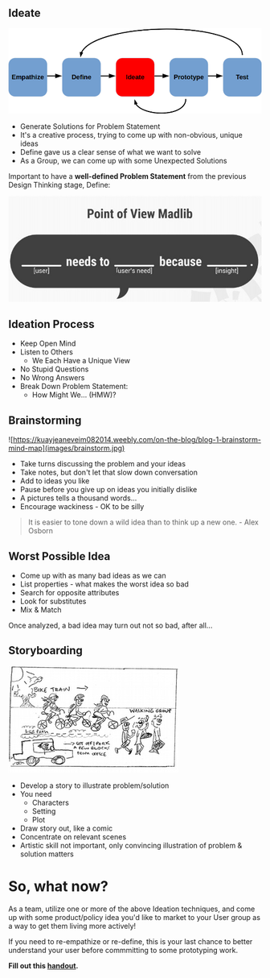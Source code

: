 Ideate
---

![](images/ideatephase.jpg)

- Generate Solutions for Problem Statement
- It's a creative process, trying to come up with non-obvious, unique ideas
- Define gave us a clear sense of what we want to solve
- As a Group, we can come up with some Unexpected Solutions

Important to have a **well-defined Problem Statement** from the previous Design Thinking stage, Define:

![](images/pov.jpg)

## Ideation Process

- Keep Open Mind
- Listen to Others
    - We Each Have a Unique View
- No Stupid Questions
- No Wrong Answers
- Break Down Problem Statement:
    - How Might We... (HMW)?

## Brainstorming

![https://kuayjeaneveim082014.weebly.com/on-the-blog/blog-1-brainstorm-mind-map](images/brainstorm.jpg)

- Take turns discussing the problem and your ideas
- Take notes, but don't let that slow down conversation
- Add to ideas you like
- Pause before you give up on ideas you initially dislike
- A pictures tells a thousand words...
- Encourage wackiness - OK to be silly

> It is easier to tone down a wild idea than to think up a new one. - Alex Osborn 

## Worst Possible Idea

- Come up with as many bad ideas as we can
- List properties - what makes the worst idea so bad
- Search for opposite attributes
- Look for substitutes
- Mix & Match 

Once analyzed, a bad idea may turn out not so bad,
after all...

## Storyboarding

![](images/storyboard.jpg)

- Develop a story to illustrate problem/solution
- You need
    - Characters
    - Setting
    - Plot 
- Draw story out, like a comic
- Concentrate on relevant scenes
- Artistic skill not important, only convincing illustration of problem & solution matters

# So, what now?

As a team, utilize one or more of the above Ideation techniques, and come up with some product/policy idea you'd like to market to your User group as a way to get them living more actively!

If you need to re-empathize or re-define, this is your last chance to better understand your user before commmitting to some prototyping work. 

**Fill out this [handout](download/ideate%20guide.pdf).**